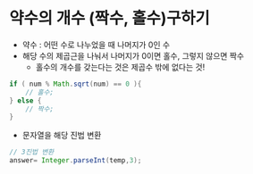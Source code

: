 # 약수의 개수 (짝수, 홀수)구하기

- 약수 : 어떤 수로 나누었을 때 나머지가 0인 수
- 해당 수의 제곱근을 나눠서 나머지가 0이면 홀수, 그렇지 않으면 짝수
  - 홀수의 개수를 갖는다는 것은 제곱수 밖에 없다는 것!

```java
if ( num % Math.sqrt(num) == 0 ){
	// 홀수;
} else {
	// 짝수;
}
```

- 문자열을 해당 진법 변환

```java
// 3진법 변환
answer= Integer.parseInt(temp,3);
```

